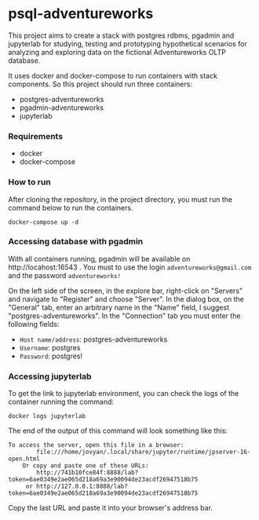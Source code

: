 # psql-adventureworks

This project aims to create a stack with postgres rdbms, pgadmin and jupyterlab for studying, testing and prototyping hypothetical scenarios for analyzing and exploring data on the fictional Adventureworks OLTP database.

It uses docker and docker-compose to run containers with stack components. So this project should run three containers:
- postgres-adventureworks
- pgadmin-adventureworks
- jupyterlab

### Requirements
- docker
- docker-compose

### How to run

After cloning the repository, in the project directory, you must run the command below to run the containers.

```shell
docker-compose up -d
```

### Accessing database with pgadmin

With all containers running, pgadmin will be available on http://locahost:16543 . You must to use the login `adventureworks@gmail.com` and the password `adventureworks!`

On the left side of the screen, in the explore bar, right-click on "Servers" and navigate to "Register" and choose "Server". In the dialog box, on the "General" tab, enter an arbitrary name in the "Name" field, I suggest "postgres-adventureworks".
In the "Connection" tab you must enter the following fields:

- `Host name/address`: postgres-adventureworks
- `Username`: postgres
- `Password`: postgres!

### Accessing jupyterlab

To get the link to jupyterlab environment, you can check the logs of the container running the command:
```shell
docker logs jupyterlab
```
The end of the output of this command will look something like this:
```text
To access the server, open this file in a browser:
        file:///home/jovyan/.local/share/jupyter/runtime/jpserver-16-open.html
    Or copy and paste one of these URLs:
        http://741b10fce84f:8888/lab?token=6ae0349e2ae065d218a69a3e90094de23acdf26947518b75
     or http://127.0.0.1:8888/lab?token=6ae0349e2ae065d218a69a3e90094de23acdf26947518b75
```
Copy the last URL and paste it into your browser's address bar.